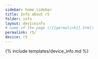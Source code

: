 ```yaml
---
sidebar: home_sidebar
title: Info about r5
folder: info
layout: deviceinfo
# name of the page (/{{permalink}}.html)
permalink: r5/
device: r5
---
```

{% include templates/device_info.md %}
